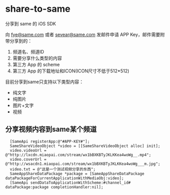 # share-to-same
分享到 same 的 iOS SDK

向 fye@same.com 或者 sevear@same.com 发邮件申请 APP Key，邮件需要附带分享到的：

1. 频道名、频道ID
2. 需要分享什么类型的内容
3. 第三方 App 的 scheme
4. 第三方 App 的下载地址和ICON(ICON尺寸不低于512*512)

目前分享到same只支持以下类型内容：

* 纯文字
* 纯图片
* 图片+文字
* 视频

## 分享视频内容到same某个频道

```
  [SameApi registerApp:@"#APP-KEY#"];
  SameShareVideoObject *video = [[SameShareVideoObject alloc] init];
  video.videoUrl = @"http://lxcdn.miaopai.com/stream/wx1bBXKBTyJKLKKea4woWg__.mp4";
  video.coverUrl = @"http://wsacdn1.miaopai.com/stream/wx1bBXKBTyJKLKKea4woWg___m.jpg";
  video.txt = @"这是一个测试视频分享的东西";
  SameAppShareDataPackage *package = [SameAppShareDataPackage dataPackageForCurrentApplicationWithMediaObj:video];
  [SameApi sendDataToApplicationWithScheme:#channel_id# dataPackage:package completionHandler:nil];
```
